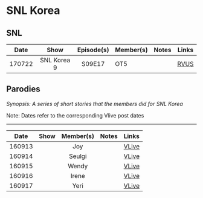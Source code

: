 # SNL Korea

## SNL

| **Date** |  **Show**   | **Episode(s)** | **Member(s)** | **Notes** |                                   **Links**                                   |
|:--------:|:-----------:|:--------------:|:--------------|:---------:|:-----------------------------------------------------------------------------:|
|  170722  | SNL Korea 9 |     S09E17     | OT5           |           | [RVUS](https://revelupsubs.com/2017/07/22/eng-170722-red-velvet-snl-korea-9/) |

## Parodies

_Synopsis: A series of short stories that the members did for SNL Korea_

Note: Dates refer to the corresponding Vlive post dates
___
| **Date** | **Show** | **Member(s)** | **Notes** |                 **Links**                 |
|:--------:|:--------:|:-------------:|:---------:|:-----------------------------------------:|
|  160913  |          |      Joy      |           | [VLive](https://www.vlive.tv/video/13869) |
|  160914  |          |    Seulgi     |           | [VLive](https://www.vlive.tv/video/13927) |
|  160915  |          |     Wendy     |           | [VLive](https://www.vlive.tv/video/13956) |
|  160916  |          |     Irene     |           | [VLive](https://www.vlive.tv/video/13995) |
|  160917  |          |     Yeri      |           | [VLive](https://www.vlive.tv/video/14051) |
